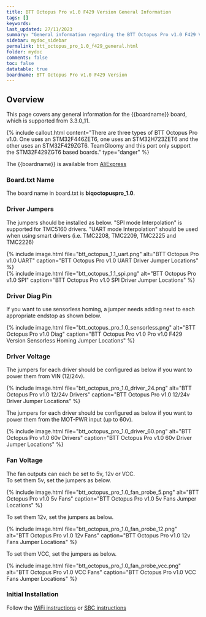 ```yaml
---
title: BTT Octopus Pro v1.0 F429 Version General Information
tags: []
keywords: 
last_updated: 27/11/2023
summary: "General information regarding the BTT Octopus Pro v1.0 F429 Version"
sidebar: mydoc_sidebar
permalink: btt_octopus_pro_1.0_f429_general.html
folder: mydoc
comments: false
toc: false
datatable: true
boardname: BTT Octopus Pro v1.0 F429 Version
---
```


## Overview

This page covers any general information for the {{boardname}} board, which is supported from 3.3.0_11.

{% include callout.html content="There are three types of BTT Octopus Pro v1.0. One uses an STM32F446ZET6, one uses an STM32H723ZET6 and the other uses an STM32F429ZGT6. TeamGloomy and this port only support the STM32F429ZGT6 based boards." type="danger" %}  

The {{boardname}} is available from [AliExpress](https://s.click.aliexpress.com/e/_DChR9MN)

### Board.txt Name

The board name in board.txt is **biqoctopuspro_1.0**.

### Driver Jumpers

The jumpers should be installed as below. "SPI mode Interpolation" is supported for TMC5160 drivers. "UART mode Interpolation" should be used when using smart drivers (i.e. TMC2208, TMC2209, TMC2225 and TMC2226)

{% include image.html file="btt_octopus_1.1_uart.png" alt="BTT Octopus Pro v1.0 UART" caption="BTT Octopus Pro v1.0 UART Driver Jumper Locations" %}  
{% include image.html file="btt_octopus_1.1_spi.png" alt="BTT Octopus Pro v1.0 SPI" caption="BTT Octopus Pro v1.0 SPI Driver Jumper Locations" %}  

### Driver Diag Pin

If you want to use sensorless homing, a jumper needs adding next to each appropriate endstop as shown below.

{% include image.html file="btt_octopus_pro_1.0_sensorless.png" alt="BTT Octopus Pro v1.0 Diag" caption="BTT Octopus Pro v1.0 Pro v1.0 F429 Version Sensorless Homing Jumper Locations" %}

### Driver Voltage

The jumpers for each driver should be configured as below if you want to power them from VIN (12/24v).  

{% include image.html file="btt_octopus_pro_1.0_driver_24.png" alt="BTT Octopus Pro v1.0 12/24v Drivers" caption="BTT Octopus Pro v1.0 12/24v Driver Jumper Locations" %}  

The jumpers for each driver should be configured as below if you want to power them from the MOT-PWR input (up to 60v).  

{% include image.html file="btt_octopus_pro_1.0_driver_60.png" alt="BTT Octopus Pro v1.0 60v Drivers" caption="BTT Octopus Pro v1.0 60v Driver Jumper Locations" %}  

### Fan Voltage

The fan outputs can each be set to 5v, 12v or VCC.  
To set them 5v, set the jumpers as below.  

{% include image.html file="btt_octopus_pro_1.0_fan_probe_5.png" alt="BTT Octopus Pro v1.0 5v Fans" caption="BTT Octopus Pro v1.0 5v Fans Jumper Locations" %}  

To set them 12v, set the jumpers as below.  

{% include image.html file="btt_octopus_pro_1.0_fan_probe_12.png" alt="BTT Octopus Pro v1.0 12v Fans" caption="BTT Octopus Pro v1.0 12v Fans Jumper Locations" %}  

To set them VCC, set the jumpers as below.  

{% include image.html file="btt_octopus_pro_1.0_fan_probe_vcc.png" alt="BTT Octopus Pro v1.0 VCC Fans" caption="BTT Octopus Pro v1.0 VCC Fans Jumper Locations" %}  

### Initial Installation

Follow the [WiFi instructions](btt_octopus_pro_1.0_f429_connected_wifi_8266.html) or [SBC instructions](btt_octopus_pro_1.0_f429_connected_sbc.html)
